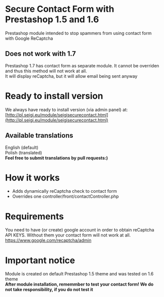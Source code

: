 # Secure Contact Form with Prestashop 1.5 and 1.6
Prestashop module intended to stop spammers from using contact form with Google ReCaptcha  

## Does not work with 1.7
Prestashop 1.7 has contact form as separate module. It cannot be overriden and thus this method will not work at all.  
It will display reCaptcha, but it will allow email being sent anyway

# Ready to install version
We always have ready to install version (via admin panel) at: [http://pl.seigi.eu/module/seigisecurecontact.html](http://pl.seigi.eu/module/seigisecurecontact.html)

## Available translations
English (default)  
Polish (translated)  
**Feel free to submit translations by pull requests:)**

# How it works
- Adds dynamically reCaptcha check to contact form
- Overrides one controller/front/contactController.php

# Requirements
You need to have (or create) google account in order to obtain reCaptcha API KEYS. Without them your contact form will not work at all.
https://www.google.com/recaptcha/admin

# Important notice
Module is created on default Prestashop 1.5 theme and was tested on 1.6 theme  
**After module installation, rememmber to test your contact form! We do not take responsibility, if you do not test it**
